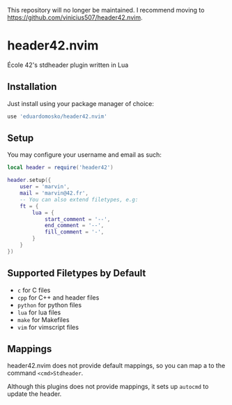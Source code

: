 This repository will no longer be maintained. I recommend moving to https://github.com/vinicius507/header42.nvim.


# header42.nvim

École 42's stdheader plugin written in Lua

## Installation

Just install using your package manager of choice:

```lua
use 'eduardomosko/header42.nvim'
```


## Setup

You may configure your username and email as such:

```lua
local header = require('header42')

header.setup({
	user = 'marvin',
	mail = 'marvin@42.fr',
	-- You can also extend filetypes, e.g:
	ft = {
		lua = {
			start_comment = '--',
			end_comment = '--',
			fill_comment = '-',
		}
	}
})
```

## Supported Filetypes by Default

- `c` for C files
- `cpp` for C++ and header files
- `python` for python files
- `lua` for lua files
- `make` for Makefiles
- `vim` for vimscript files

## Mappings

header42.nvim does not provide default mappings, so you can map a to the command `<cmd>Stdheader`.

Although this plugins does not provide mappings, it sets up `autocmd` to update the header.
